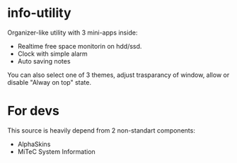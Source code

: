 # info-utility
Organizer-like utility with 3 mini-apps inside:

- Realtime free space monitorin on hdd/ssd.
- Clock with simple alarm
- Auto saving notes

You can also select one of 3 themes, adjust trasparancy of window, allow or disable "Alway on top" state.

# For devs

This source is heavily depend from 2 non-standart components:
- AlphaSkins
- MiTeC System Information
